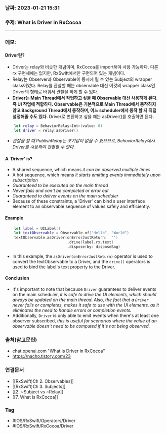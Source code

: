 ### 날짜: 2023-01-21 15:31

### 주제: What is Driver in RxCocoa 
---
### 메모: 
#### Driver란?
- Driver는 relay와 비슷한 개념이며, RxCocoa를 import해야 사용 가능하다. 다른 rx 구현체에는 없지만, RxSwift에서만 구현되어 있는 개념이다. 
- Relay는 Observer과 Observable이 동시에 될 수 있는 Subject의 wrapper class이었다. Relay를 관찰할 때는 observable 대신 이것의 wrapper class인 Driver의 형태로 바꿔서 관찰을 하게 할 수 있다.
- **Driver는 Main Thread에서 작업하고 싶을 때 Observable 대신 사용하게 된다. 즉 UI 작업에 적합하다. Observable은 기본적으로 Main Thread에서 동작하지 않고 Background Thread에서 동작하며, 어느 scheduler에서 동작 할 지 직접 설정해줄 수도 있다.** Driver로 변환하고 싶을 때는 asDriver()를 호출하면 된다.
~~~ swift
	let relay = BehaviorRelay<Int>(value: 0)
	let driver = relay.asDriver()
~~~
- *관찰을 할 때 PublishRelay는 초기값이 없을 수 있으므로, BehaviorRelay에서 Driver를 사용하여 관찰할 수 있다.*
#### A 'Driver' is? 
- A shared sequence, which means *it can be observed multiple times*
- A hot sequence, which means *it starts emitting events immediately upon subscription*
- *Guaranteed to be executed on the main thread*
- *Never fails and can't be completed or error out*
- *Guaranteed to deliver events on the main scheduler*
- Because of these constraints, a 'Driver' can bind a user interface element to an observable sequence of values safely and efficiently. 
#### Example
~~~ swift 
	let label = UILabel()
	let textObservable = Observable.of("Hello", "World")
	textObservable.asDriver(onErrorJustReturn:  "")
							.drive(label.rx.text)
							.dispose(by: disposeBag)
~~~
- In this example, the `asDriver(onErrorJustReturn)` operator is used to convert the textObservable to a Driver, and the `drive()` operators is used to bind the label's text property to the Driver. 
#### Conclusion
- It's important to note that because `Driver` guarantees to deliver events on the main scheduler, *it is safe to drive the UI elements, which should always be updated on the main thread.* Also, *the fact that a `Driver` never fails or completes, makes it safe to use with the UI elements, as it eliminates the need to handle errors or completion events.*
- Additionally, `Driver` is only able to emit events when there's at least one observer subscribed, *this is useful for scenarios where the value of an observable doesn't need to be computed if it's not being observed.*  

### 출처(참고문헌) 
- chat.openai.com "What is Driver in RxCocoa"
- https://nacho.tistory.com/23

### 연결문서 
- [[RxSwift)Ch 2. Observables]]
- [[RxSwift)Ch 3. Subjects]]
- [[2. ~Subject vs ~Relay]]
- [[7. What is RxCocoa]]

### Tag
- #IOS/RxSwift/Operators/Driver 
- #IOS/RxSwift/RxCocoa/Driver 